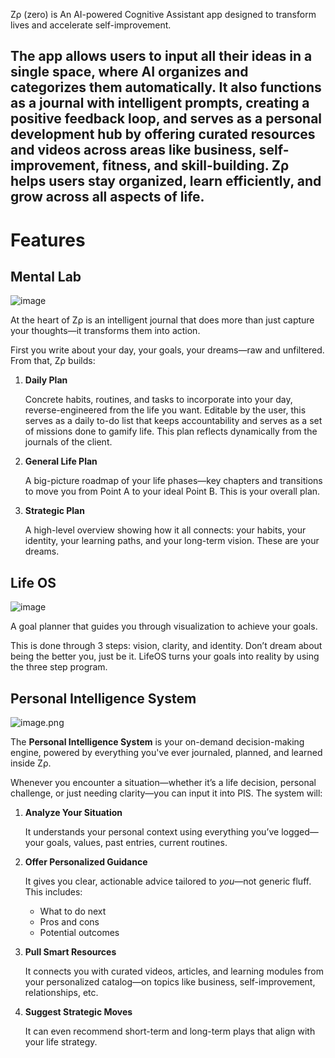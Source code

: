 Zρ (zero) is An AI-powered Cognitive Assistant app designed to transform lives and accelerate self-improvement. 

The app allows users to input all their ideas in a single space, where AI organizes and categorizes them automatically. It also functions as a journal with intelligent prompts, creating a positive feedback loop, and serves as a personal development hub by offering curated resources and videos across areas like business, self-improvement, fitness, and skill-building. Zρ helps users stay organized, learn efficiently, and grow across all aspects of life.
---
# Features

## Mental Lab

![image](https://github.com/user-attachments/assets/f450bb5b-871a-4dec-bfab-e92ac4987bfa)

At the heart of Zρ is an intelligent journal that does more than just capture your thoughts—it transforms them into action. 

First you write about your day, your goals, your dreams—raw and unfiltered. From that, Zρ builds:

1. **Daily Plan**
    
    Concrete habits, routines, and tasks to incorporate into your day, reverse-engineered from the life you want. Editable by the user, this serves as a daily to-do list that keeps accountability and serves as a set of missions done to gamify life. This plan reflects dynamically from the journals of the client. 
    
2. **General Life Plan**
    
    A big-picture roadmap of your life phases—key chapters and transitions to move you from Point A to your ideal Point B. This is your overall plan.
    
3. **Strategic Plan**
    
    A high-level overview showing how it all connects: your habits, your identity, your learning paths, and your long-term vision. These are your dreams.

## Life OS

![image](https://github.com/user-attachments/assets/5573645b-63ea-4856-8312-594f96abee25)

A goal planner that guides you through visualization to achieve your goals.

This is done through 3 steps: vision, clarity, and identity. Don’t dream about being the better you, just be it. LifeOS turns your goals into reality by using the three step program.

## Personal Intelligence System

![image.png](attachment:b1e00c3d-4bcd-41a4-a3ac-27f2ce32165b:image.png)

The **Personal Intelligence System** is your on-demand decision-making engine, powered by everything you've ever journaled, planned, and learned inside Zρ.

Whenever you encounter a situation—whether it’s a life decision, personal challenge, or just needing clarity—you can input it into PIS. The system will:

1. **Analyze Your Situation**
    
    It understands your personal context using everything you’ve logged—your goals, values, past entries, current routines.
    
2. **Offer Personalized Guidance**
    
    It gives you clear, actionable advice tailored to *you*—not generic fluff. This includes:
    
    - What to do next
    - Pros and cons
    - Potential outcomes
      
3. **Pull Smart Resources**
    
    It connects you with curated videos, articles, and learning modules from your personalized catalog—on topics like business, self-improvement, relationships, etc.
    
4. **Suggest Strategic Moves**
    
    It can even recommend short-term and long-term plays that align with your life strategy.
